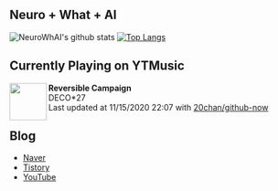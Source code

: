 ## Neuro + What + AI

![NeuroWhAI's github stats](https://github-readme-stats.vercel.app/api?username=neurowhai&count_private=true&show_icons=true)
[![Top Langs](https://github-readme-stats.vercel.app/api/top-langs/?username=neurowhai&layout=compact)](https://github.com/anuraghazra/github-readme-stats)

## Currently Playing on YTMusic

[<img align="left" height="65" src="https://lh3.googleusercontent.com/s99QcvjdrtYs2HMV7n1-cbgIa5VeJ22iKBix7mgHEYAHrmRLhk3RNhfyj2qRdkR7tRNJWTFA7wfjkc7G">](https://music.youtube.com/channel/UCEAh-jw5U5L-Lx2zz0So-Eg)

**Reversible Campaign**  
DECO*27  
Last updated at 11/15/2020 22:07 with [20chan/github-now](https://github.com/20chan/github-now)

## Blog

- [Naver](http://blog.naver.com/neurowhai)
- [Tistory](http://neurowhai.tistory.com/)
- [YouTube](https://www.youtube.com/channel/UCB_v1xU6laBHOeH6z4L-Mtw)
